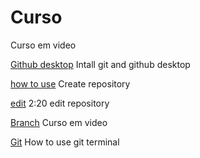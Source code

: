 # Curso
 Curso em video

[Github desktop](https://www.youtube.com/watch?v=NgWExh3bswg&list=RDCMUCrWvhVmt0Qac3HgsjQK62FQ&index=3&ab_channel=CursoemV%C3%ADdeo) Intall git and github desktop 

[how to use](https://www.youtube.com/watch?v=P0Hvrf8T3zo&list=RDCMUCrWvhVmt0Qac3HgsjQK62FQ&index=3&ab_channel=CursoemV%C3%ADdeo) Create repository

[edit](https://www.youtube.com/watch?v=Sbcu_GuySjo&list=RDCMUCrWvhVmt0Qac3HgsjQK62FQ&index=6&ab_channel=CursoemV%C3%ADdeo) 2:20 edit repository

[Branch](https://www.youtube.com/watch?v=xAOBQtSVI_k) Curso em video

[Git](https://www.youtube.com/watch?v=UBAX-13g8OM) How to use git terminal